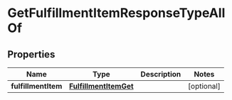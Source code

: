 

# GetFulfillmentItemResponseTypeAllOf


## Properties

| Name | Type | Description | Notes |
|------------ | ------------- | ------------- | -------------|
|**fulfillmentItem** | [**FulfillmentItemGet**](FulfillmentItemGet.md) |  |  [optional] |



